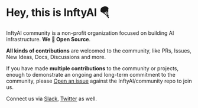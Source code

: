 # Hey, this is InftyAI 🪂

InftyAI community is a non-profit organization focused on building AI infrastructure. **We 💙 Open Source**.

**All kinds of contributions** are welcomed to the community, like PRs, Issues, New Ideas, Docs, Discussions and more.

If you have made **multiple contributions** to the community or projects, enough to demonstrate an ongoing and long-term commitment to the community, please [Open an issue](https://github.com/InftyAI/community/issues/new?assignees=&labels=kind%2Fdocumentation&projects=&template=membership.yaml&title=REQUEST%3A+New+membership+for+%3Cyour-GH-handle%3E) against the InftyAI/community repo to join us.

Connect us via [Slack](https://inftyai.slack.com/), [Twitter](https://x.com/InftyAI) as well.
